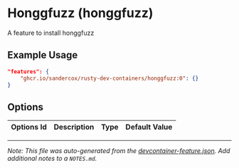 
# Honggfuzz (honggfuzz)

A feature to install honggfuzz

## Example Usage

```json
"features": {
    "ghcr.io/sandercox/rusty-dev-containers/honggfuzz:0": {}
}
```

## Options

| Options Id | Description | Type | Default Value |
|-----|-----|-----|-----|




---

_Note: This file was auto-generated from the [devcontainer-feature.json](https://github.com/sandercox/rusty-dev-containers/blob/main/src/honggfuzz/devcontainer-feature.json).  Add additional notes to a `NOTES.md`._
